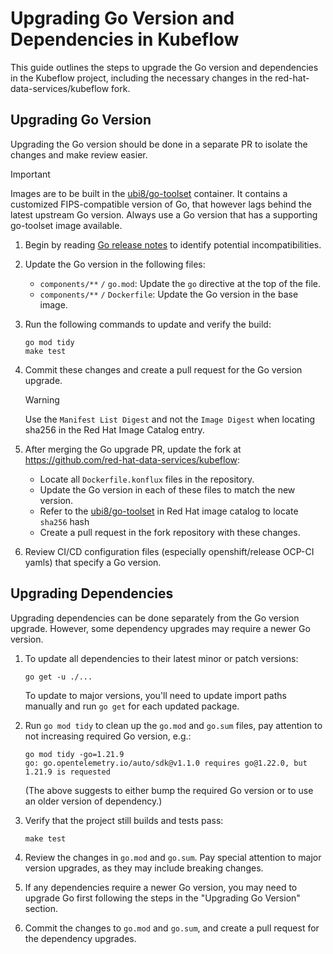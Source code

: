 # Upgrading Go Version and Dependencies in Kubeflow

This guide outlines the steps to upgrade the Go version and dependencies in the Kubeflow project, including the necessary changes in the red-hat-data-services/kubeflow fork.

## Upgrading Go Version

Upgrading the Go version should be done in a separate PR to isolate the changes and make review easier.

> [!IMPORTANT]  
> Images are to be built in the [ubi8/go-toolset](https://catalog.redhat.com/software/containers/ubi8/go-toolset/5ce8713aac3db925c03774d1) container.
> It contains a customized FIPS-compatible version of Go, that however lags behind the latest upstream Go version.
> Always use a Go version that has a supporting go-toolset image available.

1. Begin by reading [Go release notes](https://go.dev/doc/devel/release) to identify potential incompatibilities.

2. Update the Go version in the following files:
   - `components/**` `/` `go.mod`: Update the `go` directive at the top of the file.
   - `components/**` `/` `Dockerfile`: Update the Go version in the base image.

3. Run the following commands to update and verify the build:

    ```shell
    go mod tidy
    make test
    ```

4. Commit these changes and create a pull request for the Go version upgrade.

   > [!WARNING]  
   > Use the `Manifest List Digest` and not the `Image Digest` when locating sha256 in the Red Hat Image Catalog entry.

5. After merging the Go upgrade PR, update the fork at https://github.com/red-hat-data-services/kubeflow:
   - Locate all `Dockerfile.konflux` files in the repository.
   - Update the Go version in each of these files to match the new version.
   - Refer to the [ubi8/go-toolset](https://catalog.redhat.com/software/containers/ubi8/go-toolset/5ce8713aac3db925c03774d1) in Red Hat image catalog to locate `sha256` hash
   - Create a pull request in the fork repository with these changes.

6. Review CI/CD configuration files (especially openshift/release OCP-CI yamls) that specify a Go version.

## Upgrading Dependencies

Upgrading dependencies can be done separately from the Go version upgrade. However, some dependency upgrades may require a newer Go version.

1. To update all dependencies to their latest minor or patch versions:

    ````shell
    go get -u ./...
    ````

    To update to major versions, you'll need to update import paths manually and run `go get` for each updated package.

2. Run `go mod tidy` to clean up the `go.mod` and `go.sum` files, pay attention to not increasing required Go version, e.g.:

    ````shell
    go mod tidy -go=1.21.9
    go: go.opentelemetry.io/auto/sdk@v1.1.0 requires go@1.22.0, but 1.21.9 is requested
    ````

   (The above suggests to either bump the required Go version or to use an older version of dependency.)

3. Verify that the project still builds and tests pass:

    ````shell
    make test
    ````

4. Review the changes in `go.mod` and `go.sum`. Pay special attention to major version upgrades, as they may include breaking changes.

5. If any dependencies require a newer Go version, you may need to upgrade Go first following the steps in the "Upgrading Go Version" section.

6. Commit the changes to `go.mod` and `go.sum`, and create a pull request for the dependency upgrades.
